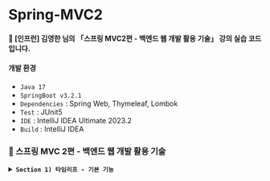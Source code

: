 # Spring-MVC2
#### 📣 [인프런] 김영한 님의 「스프링 MVC2편 - 백엔드 웹 개발 활용 기술」 강의 실습 코드입니다.

#### 개발 환경
* `Java 17`
* `SpringBoot v3.2.1`
* `Dependencies` : Spring Web, Thymeleaf, Lombok
* `Test` : JUnit5
* `IDE` : IntelliJ IDEA Ultimate 2023.2
* `Build` : IntelliJ IDEA

### 🍃 스프링 MVC 2편 - 백엔드 웹 개발 활용 기술

<details>

**<summary> `Section 1) 타임리프 - 기본 기능` </summary>**
#### 🌿 타임리프 특징
* 서버 사이드 HTML 렌더링 (SSR)
   * 백엔드 서버에서 HTML을 동적으로 렌더링 하는 용도로 사용 

* 네츄럴 템플릿 (natural templates)
   * 순수 HTML을 그대로 유지하면서 뷰 템플릿 사용 가능 (➡️ 웹 브라우저에서 파일을 직접 열어도 내용을 확인할 수 있고, 서버를 통해 뷰 템플릿을 거쳐 동적으로 변경된 결과도 확인할 수 있음)

* 스프링 통합 지원
   * 스프링과 자연스럽게 통합되고, 스프링의 다양한 기능을 편리하게 사용할 수 있도록 지원 

#### 기본 표현식
* 텍스트 - text, utext
  ##### 1️⃣ HTML의 콘텐츠에 데이터를 출력할 경우
    * `th:text`

  ##### 2️⃣ HTML 콘텐츠 영역 안에서 직접 데이터를 출력할 경우
    * `[[...]]`

  #### ⚠️ HTML 문서는 특수 문자를 기반으로 정의되어 있어 뷰 템플릿으로 HTML 화면을 생성할 때, 특수 문자가 있는 것을 주의해서 사용해야 함

  * Escape
    * HTML에서 사용하는 특수 문자를 ***HTML 엔티티**로 변경하는 것
      * HTML 엔티티 : HTML에 미리 예약된 문자인 HTML 예약어(reserved characters)를 HTML 코드에서 사용하면, 웹 브라우저는 평소와 다른 의미로 해석하게 됨 ➡️ 따라서 HTML 예약어를 기존에 사용하던 의미 그대로 사용하기 위해 별도로 만든 문자셋
  
    * 🌿 타임리프의 `th:text`, `[[...]]` : 기본적으로 이스케이프 제공
      * 예 : `<` ➡️ `&lt;`, `>` ➡️ `&gt;` 
  
  * UnEscape
    * 🌿 타임리프에서 이스케이프 기능을 사용하지 않을 경우
      * `th:text` ➡️ `th:utext`
      * `[[...]]` ➡️ `[(...)]`

  #### 👉 Escape를 기본으로 하고, 꼭 필요할 때만 UnEscape를 사용하자!

* 변수 - SpringEL
  * 🌿 타임리프에서 변수를 사용할 때 : 변수 표현식(`${...}`) ➕ 스프링이 제공하는 표현식(SpringEL) 사용

  #### SpringEL 다양한 표현식 사용
  ##### ✔️ Object
  * `user.username` : `user`의 `username`에 프로퍼티 접근 (`user.getUsername()`)
  * `user['username`]` : 위와 동일
  * `user.getUsername()` : `user`의 `getUsername()` 직접 호출

  ##### ✔️ List
  * `users[0].username` : List에서 첫번째 회원을 찾고, `username`에 프로퍼티 접근 (`list.get(0).getUsername()`)
  * `users[0]['username']` : 위와 동일
  * `users[0].getUsername()` : List에서 첫번째 회원을 찾고 `getUsername()` 직접 호출

  ##### ✔️ Map
  * `userMap['userA']` : Map에서 userA를 찾고, `username`에 프로퍼티 접근 (`map.get("userA").getUsername()`)
  * `userMap['userA']['username']` : 위와 동일
  * `userMap['userA'].getUsername()` :  Map에서 userA를 찾고, `getUsername()` 직접 호출
 
  #### 지역 변수
  * `th:with`
  * 선언한 태그 안에서만 사용 가능
  ```html
  <h1>지역 변수 - (th:with)</h1>
  <div th:with="first=${users[0]}">
   <p>처음 사람의 이름은 <span th:text="${first.username}"></span></p>
  </div>
  ```
    * List에서 첫번째 회원을 찾아 `first`에 담아두고 `username`에 프로퍼티 접근 ➡️ 결과 : 처음 사람의 이름 출력

* 기본 객체
  * 🌿 타임리프에서 제공하는 기본 객체
  * `#` 기호로 시작
    * `#ctx`
    * `#vars`
    * `#locale`
  * 편의 객체도 제공
    * HTTP 요청 파라미터 접근 : param
      * 예) `${param.paramData}` 
    * HTTP 세션 접근 : session
      * 예) `${session.sessionData}` 
    * 스프링 빈 접근 : @
      * 예) `${@helloBean.hello('Spring!')}` 

* 유틸리티 객체와 날짜
  * 유틸리티 객체 : 문자, 숫자, 날짜, URI 등을 편리하게 다루는 객체
    * [타임리프 유틸리티 객체 목록](https://www.thymeleaf.org/doc/tutorials/3.0/usingthymeleaf.html#expression-utility-objects)  

* URL 링크
  * `@{...}`
  ##### ✔️ 단순한 URL
  * `@{/hello}` ➡️ `/hello` 

  ##### ✔️ 쿼리 파라미터
  * `@{/hello(param1=${param1}, param2=${param2})}` ➡️ `/hello?param1=data1&param2=data2`
  * () : 쿼리 파라미터로 처리

  ##### ✔️ 경로 변수
  * `@{/hello/{param1}/{param2}(param1=${param1}, param2=${param2})}` ➡️ `/hello/data1/data2`
  * URL 경로상 변수가 있으면, () 부분은 경로 변수로 처리
    * 경로를 만드는 부분과 데이터가 있는 부분이 분리 되어 있어 유지보수 용이

  ##### ✔️ 경로 변수 + 쿼리 파라미터
  * `@{/hello/{param1}(param1=${param1}, param2=${param2})}` ➡️ `/hello/data1?param2=data2`
  * 경로 변수와 쿼리 파라미터 함께 사용 가능

* 리터럴 (Literals) - 소스 코드상 고정된 값
🌿 🌿 타임리프의 리터럴
    * 문자 : `'hello'`
      * 항상 `'` (작은 따옴표)로 감싸야 함
        * BUT, 공백 없이 쭉 이어진다면 작은 따옴표 생략 가능
          ```html
          <li>'hello' + ' world!' = <span th:text="'hello' + ' world!'"></span></li>
          <li>'hello world!' = <span th:text="'hello world!'"></span></li>
          <li>'hello ' + ${data} = <span th:text="'hello ' + ${data}"></span></li>
          <li>리터럴 대체 |hello ${data}| = <span th:text="|hello ${data}|"></span></li>
          ```
    * 숫자 : `10`
    * 참, 거짓 : `true`, `false`
    * null : `null`  

* 연산
  * 산술 연산
    ```html
    <li>10 + 2 = <span th:text="10 + 2"></span></li> // 10 + 2 = 12
    <li>10 % 2 == 0 = <span th:text="10 % 2 == 0"></span></li> // 10 % 2 == 0 = true
    ``` 

  * 비교 연산 : HTML 엔티티 사용
    * `>` ➡️ `(gt)`
    * `<` ➡️ `(lt)`
    * `>=` ➡️ `(ge)`
    * `<=` ➡️ `(le)`
    * `!` ➡️ `not`
    * `==` ➡️ `(eq)`
    * `!=` ➡️ `(neq, ne)`
    ```html
    <li>1 > 10 = <span th:text="1 > 10"></span></li> // 1 > 10 = false
    <li>1 gt 10 = <span th:text="1 gt 10"></span></li> // 1 gt 10 = false
    <li>1 &gt; 10 = <span th:text="1 &gt; 10"></span></li> // 1 &gt; 10 = false
    ``` 

  * 조건식 : 자바 조건식과 유사
    ```html
    <li>(10 % 2 == 0)? '짝수':'홀수' = <span th:text="(10 % 2 == 0)? '짝수':'홀수'"></span></li> // (10 % 2 == 0)? '짝수':'홀수' = 짝수
    ```   

  * Elvis 연산자
    * `?:`
    * `?:`의 왼쪽 객체가 Not-Null ➡️ 그 객체의 값 리턴, Null ➡️ `?:`의 오른쪽 값 리턴 
    ```html
    <li>${data}?: '데이터가 없습니다.' = <span th:text="${data}?: '데이터가 없습니다.'"></span></li> // ${data}?: '데이터가 없습니다.' = Spring!
    <li>${nullData}?: '데이터가 없습니다.' = <span th:text="${nullData}?: '데이터가 없습니다.'"></span></li> // ${nullData}?: '데이터가 없습니다.' = 데이터가 없습니다.
    ```  

  * No-Operation : _인 경우, 마치 타임리프가 실행되지 않는 것처럼 동작 (HTML 내용 그대로 출력 ➡️ HTML 내용이 기본값)
    * `?: _`
    ```html
    <li>${data}?: _ = <span th:text="${data}?: _">데이터가 없습니다.</span></li> // ${data}?: _ = Spring!
    <li>${nullData}?: _ = <span th:text="${nullData}?: _">데이터가 없습니다.</span></li> // ${nullData}?: _ = 데이터가 없습니다.
    ```

* 속성
  * 속성 설정 
    * 🌿 타임리프는 주로 HTML 태그에 `th:*` 속성을 지정하는 방식으로 동작
    * 기존 속성이 있으면 `th:*`로 지정한 속성으로 대체, 기존 속성이 없으면 새로 생성

  * 속성 추가
    * `th:attrappend` : 속성 값 뒤에 값 추가
    * `th:attrprepend` : 속성 값 앞에 값 추가
    * `th:classappend` : class 속성의 적절한 위치에 값 추가

  * checked 처리
    * HTML의 checked 속성 : checked 속성 값과 상관없이 checked라는 속성만 있어도 체크됨 ➡️ 타임리프의 `th:checked` 사용시, 값이 false면 checked 속성 자체를 제거해줌 (체크 처리 ❌)

* 반복
  * 반복 기능
    * `<tr th:each="user : ${users}">`
      * 오른쪽 컬렉션 (`${users}"`)의 값을 하나씩 꺼내 왼쪽 변수(`user`)에 담아 태그 반복 실행
      * `java.util.Iterable`, `java.util.Enumeration`을 구현한 모든 객체에 반복 사용 가능

  * 반복 상태 유지
    * `<tr th:each="user, userStat : ${users}">`
      * 반복에 두번째 파라미터를 설정하여 반복 상태 확인 가능 (두번째 파라미터 생략 가능 ➡️ 생락시 지정한 변수명 ➕ Stat)

  * 반복 상태 유지 기능
      * `index` : 0부터 시작하는 값
      * `count` : 1부터 시작하는 값
      * `size` : 전체 크기
      * `even`, `odd` : 홀수, 짝수 여부 (결괏값 boolean)
      * `first`, `last` : 처음, 마지막 여부 (결괏값 boolean)
      * `current` : 현재 객체 정보
   
* 조건부 평가
##### 🌿 타임리프의 조건식
* `if`, `unless` (↔ `if`)
  * 해당 조건이 맞지 않으면, 태그 자체 렌더링 ❌

* `switch`
  * case에 따른 태그 출력
  * `*` : 조건이 없을 때 사용하는 디폴트
  ```html
  <td th:switch="${user.age}">
    <span th:case="10">10살</span>
    <span th:case="20">20살</span>
    <span th:case="*">기타</span>
  </td>
  ```

* 주석
  ##### 1️⃣ 표준 HTML 주석
  * `<!-- ... -->`
  * 타임리프가 렌더링 하지 않고 그대로 남겨둠

  ##### 2️⃣ 타임리프 파서 주석
  * 한 줄 처리 : `<!--/* ... /-->`
    * 절대경로로 열었을 때, HTML 주석으로 처리하여 웹 브라우저에서 렌더링 ❌
  * 여러 줄 처리 : `<!--/--> ... <!--/-->`
    * 절대경로로 열었을 때, HTML 주석 규칙에 따라 렌더링
  * 타임리프의 진짜 주석 ➡️ 렌더링 해서 주석 부분 제거 

  ##### 3️⃣ 타임리프 프로토타입 주석
  * `<!--/*/ ... /*/-->`
  * 절대경로로 열었을 때, HTML 주석으로 처리하여 웹 브라우저에서 렌더링 ❌
  * 타임리프 렌더링을 거치면, 정상 렌더링

* 블록
  * `th:block`
  * 🌿 타임리프 자체 태그
  * 반복할 태그가 여러 가지일 때 사용하면 편리
  * 렌더링시 `<th:block>` 태그 제거됨
  ```html
  <th:block th:each="user : ${users}">
    <div>
      사용자 이름<span th:text="${userStat.count} + ' ' + ${user.username}"></span>
      사용자 나이<span th:text="${userStat.count} + ' ' + ${user.age}"></span>
    </div>
    <div>
      요약 <span th:text="${user.username} + ' / ' + ${user.age}"></span>
    </div>
  </th:block>
  ```

* 자바스크립트 인라인
  * `<script th:inline="javascript">` 
</details>
